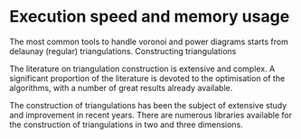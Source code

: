 Execution speed and memory usage
================================

The most common tools to handle voronoi and power diagrams starts from delaunay (regular) triangulations. Constructing triangulations 

The literature on triangulation construction is extensive and complex. A significant proportion of the literature is devoted to the optimisation of the algorithms, with a number of great results already available. 

The construction of triangulations has been the subject of extensive study and improvement in recent years. There are numerous libraries available for the construction of triangulations in two and three dimensions.